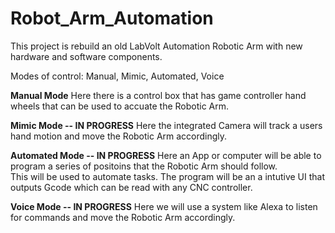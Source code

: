 # Robot_Arm_Automation

This project is rebuild an old LabVolt Automation Robotic Arm with new hardware and software components. 

Modes of control: Manual, Mimic, Automated, Voice  

**Manual Mode**
Here there is a control box that has game controller hand wheels that can be used to accuate the Robotic Arm.

**Mimic Mode -- IN PROGRESS**
Here the integrated Camera will track a users hand motion and move the Robotic Arm accordingly.  

**Automated Mode -- IN PROGRESS**
Here an App or computer will be able to program a series of positoins that the Robotic Arm should follow.  
This will be used to automate tasks. The program will be an a intutive UI that outputs Gcode which can be read with any CNC controller.

**Voice Mode -- IN PROGRESS**
Here we will use a system like Alexa to listen for commands and move the Robotic Arm accordingly.  

